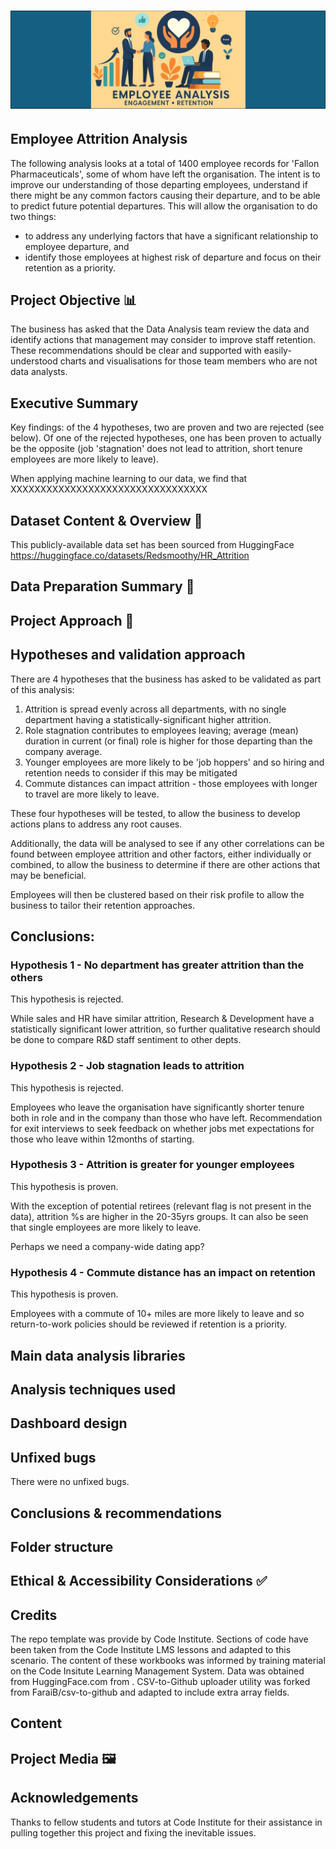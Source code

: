 # ![HR image](https://github.com/illusio666/employee_attrition_analysis/blob/main/hero.png)

## Employee Attrition Analysis

The following analysis looks at a total of 1400 employee records for 'Fallon Pharmaceuticals', some of whom have left the organisation. The intent is to improve our understanding of those departing employees, understand if there might be any common factors causing their departure, and to be able to predict future potential departures. This will allow the organisation to do two things:
- to address any underlying factors that have a significant relationship to employee departure, and
- identify those employees at highest risk of departure and focus on their retention as a priority.

## Project Objective 📊

The business has asked that the Data Analysis team review the data and identify actions that management may consider to improve staff retention. These recommendations should be clear and supported with easily-understood charts and visualisations for those team members who are not data analysts.

## Executive Summary

Key findings: of the 4 hypotheses, two are proven and two are rejected (see below). Of one of the rejected hypotheses, one has been proven to actually be the opposite (job 'stagnation' does not lead to attrition, short tenure employees are more likely to leave).

When applying machine learning to our data, we find that XXXXXXXXXXXXXXXXXXXXXXXXXXXXXXXXX

## Dataset Content & Overview 📁

This publicly-available  data set has been sourced from HuggingFace <https://huggingface.co/datasets/Redsmoothy/HR_Attrition>

## Data Preparation Summary 🧹



## Project Approach 🧠



## Hypotheses and validation approach 

There are 4 hypotheses that the business has asked to be validated as part of this analysis:

1) Attrition is spread evenly across all departments, with no single department having a statistically-significant higher attrition.
2) Role stagnation contributes to employees leaving; average (mean) duration in current (or final) role is higher for those departing than the company average.
3) Younger employees are more likely to be 'job hoppers' and so hiring and retention needs to consider if this may be mitigated
4) Commute distances can impact attrition - those employees with longer to travel are more likely to leave.

These four hypotheses will be tested, to allow the business to develop actions plans to address any root causes.

Additionally, the data will be analysed to see if any other correlations can be found between employee attrition and other factors, either individually or combined, to allow the business to determine if there are other actions that may be beneficial.

Employees will then be clustered based on their risk profile to allow the business to tailor their retention approaches.

## Conclusions:

### Hypothesis 1 - No department has greater attrition than the others

This hypothesis is rejected. 

While sales and HR have similar attrition, Research & Development have a statistically significant lower attrition, so further qualitative research should be done to compare R&D staff sentiment to other depts.

### Hypothesis 2 - Job stagnation leads to attrition 

This hypothesis is rejected. 

Employees who leave the organisation have significantly shorter tenure both in role and in the company than those who have left. Recommendation for exit interviews to seek feedback on whether jobs met expectations for those who leave within 12months of starting.

### Hypothesis 3 - Attrition is greater for younger employees

This hypothesis is proven.

With the exception of potential retirees (relevant flag is not present in the data), attrition %s are higher in the 20-35yrs groups. It can also be seen that single employees are more likely to leave.

Perhaps we need a company-wide dating app?

### Hypothesis 4 - Commute distance has an impact on retention

This hypothesis is proven.

Employees with a commute of 10+ miles are more likely to leave and so return-to-work policies should be reviewed if retention is a priority.

## Main data analysis libraries


## Analysis techniques used


## Dashboard design


## Unfixed bugs

There were no unfixed bugs.

## Conclusions & recommendations 



## Folder structure



## Ethical & Accessibility Considerations ✅



## Credits

The repo template was provide by Code Institute.
Sections of code have been taken from the Code Institute LMS lessons and adapted to this scenario.
The content of these workbooks was informed by training material on the Code Insitute Learning Management System.
Data was obtained from HuggingFace.com from .
CSV-to-Github uploader utility was forked from FaraiB/csv-to-github and adapted to include extra array fields.

## Content


## Project Media 🖼️



## Acknowledgements

Thanks to fellow students and tutors at Code Institute for their assistance in pulling together this project and fixing the inevitable issues.

